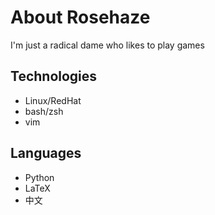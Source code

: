 # About Rosehaze
I'm just a radical dame who likes to play games

## Technologies
- Linux/RedHat
- bash/zsh
- vim

## Languages
- Python
- LaTeX
- 中文
